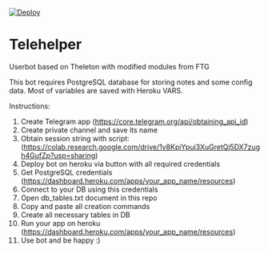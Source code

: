 [![Deploy](https://www.herokucdn.com/deploy/button.svg)](https://heroku.com/deploy?template=https://github.com/tizhproger/telehelper)
# Telehelper
Userbot based on Theleton with modified modules from FTG

This bot requires PostgreSQL database for storing notes and some config data. Most of variables are saved with Heroku VARS.

Instructions:

1) Create Telegram app (https://core.telegram.org/api/obtaining_api_id)
2) Create private channel and save its name
3) Obtain session string with script: (https://colab.research.google.com/drive/1v8KpiYpui3XuGretQj5DX7zugh4GufZp?usp=sharing)
4) Deploy bot on heroku via button with all required credentials
5) Get PostgreSQL credentials (https://dashboard.heroku.com/apps/your_app_name/resources)
6) Connect to your DB using this credentials
7) Open db_tables.txt document in this repo
8) Copy and paste all creation commands
9) Create all necessary tables in DB
10) Run your app on heroku (https://dashboard.heroku.com/apps/your_app_name/resources)
11) Use bot and be happy :)
